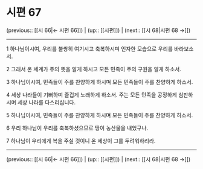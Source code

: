 # 시편 67

(previous:: [[시 66|← 시편 66]]) | (up:: [[시편]]) | (next:: [[시 68|시편 68 →]])

***




1 
하나님이시여, 우리를 불쌍히 여기시고 축복하시며 인자한 모습으로 우리를 바라보소서. 



2 
그래서 온 세계가 주의 뜻을 알게 하시고 모든 민족이 주의 구원을 알게 하소서. 



3 
하나님이시여, 민족들이 주를 찬양하게 하시며 모든 민족들이 주를 찬양하게 하소서. 



4 
세상 나라들이 기뻐하며 즐겁게 노래하게 하소서. 주는 모든 민족을 공정하게 심판하시며 세상 나라를 다스리십니다. 



5 
하나님이시여, 민족들이 주를 찬양하게 하시며 모든 민족들이 주를 찬양하게 하소서. 



6 
우리 하나님이 우리를 축복하셨으므로 땅이 농산물을 내었구나. 



7 
하나님이 우리에게 복을 주실 것이니 온 세상이 그를 두려워하리라.

***

(previous:: [[시 66|← 시편 66]]) | (up:: [[시편]]) | (next:: [[시 68|시편 68 →]])
